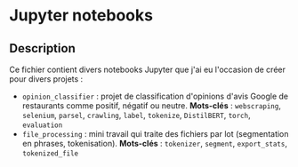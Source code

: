 # Jupyter notebooks

## Description
Ce fichier contient divers notebooks Jupyter que j'ai eu l'occasion de créer pour divers projets : 
- `opinion_classifier` : projet de classification d'opinions d'avis Google de restaurants comme positif, négatif ou neutre. **Mots-clés** : `webscraping`, `selenium`, `parsel`, `crawling`, `label`, `tokenize`, `DistilBERT`, `torch`, `evaluation`
- `file_processing` : mini travail qui traite des fichiers par lot (segmentation en phrases, tokenisation). **Mots-clés** : `tokenizer`, `segment`, `export_stats`, `tokenized_file`
